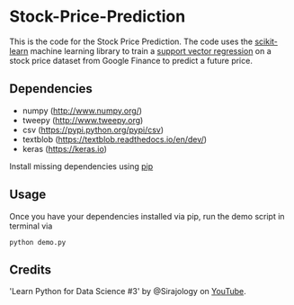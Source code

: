 # Stock-Price-Prediction

This is the code for the Stock Price Prediction. The code uses the [scikit-learn](https://github.com/scikit-learn/scikit-learn) machine learning library to train a [support vector regression](https://en.wikipedia.org/wiki/Support_vector_machine) on a stock price dataset from Google Finance to predict a future price.


## Dependencies

* numpy (http://www.numpy.org/)
* tweepy (http://www.tweepy.org)
* csv (https://pypi.python.org/pypi/csv)
* textblob (https://textblob.readthedocs.io/en/dev/)
* keras (https://keras.io)

Install missing dependencies using [pip](https://pip.pypa.io/en/stable/installing/)

## Usage

Once you have your dependencies installed via pip, run the demo script in terminal via

```
python demo.py
```


## Credits

'Learn Python for Data Science #3' by @Sirajology on [YouTube](https://youtu.be/SSu00IRRraY).
